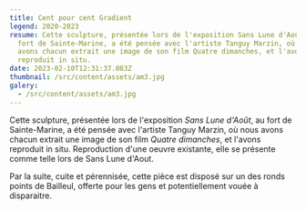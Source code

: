 ```yaml
---
title: Cent pour cent Gradient
legend: 2020-2023
resume: Cette sculpture, présentée lors de l'exposition Sans Lune d'Août, au
  fort de Sainte-Marine, a été pensée avec l'artiste Tanguy Marzin, où nous
  avons chacun extrait une image de son film Quatre dimanches, et l'avons
  reproduit in situ.
date: 2023-02-10T12:31:37.083Z
thumbnail: /src/content/assets/am3.jpg
galery:
  - /src/content/assets/am3.jpg
---
```


Cette sculpture, présentée lors de l'exposition *Sans Lune d'Août*, au fort de Sainte-Marine, a été pensée avec l'artiste Tanguy Marzin, où nous avons chacun extrait une image de son film *Quatre dimanches*, et l'avons reproduit in situ. Reproduction d'une oeuvre existante, elle se présente comme telle lors de Sans Lune d'Aout.

P﻿ar la suite, cuite et pérennisée, cette pièce est disposé sur un des ronds points de Bailleul, offerte pour les gens et potentiellement vouée à disparaitre.
